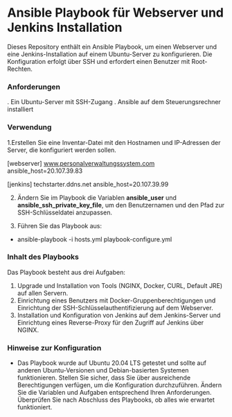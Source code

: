# Ansible Playbook für Webserver und Jenkins Installation
Dieses Repository enthält ein Ansible Playbook, um einen Webserver und eine Jenkins-Installation auf einem Ubuntu-Server zu konfigurieren. Die Konfiguration erfolgt über SSH und erfordert einen Benutzer mit Root-Rechten.

### Anforderungen
. Ein Ubuntu-Server mit SSH-Zugang
. Ansible auf dem Steuerungsrechner installiert
### Verwendung
1.Erstellen Sie eine Inventar-Datei mit den Hostnamen und IP-Adressen der Server, die konfiguriert werden sollen.

[webserver]
www.personalverwaltungssystem.com ansible_host=20.107.39.83

[jenkins]
techstarter.ddns.net ansible_host=20.107.39.99

2. Ändern Sie im Playbook die Variablen **ansible_user** und **ansible_ssh_private_key_file**, um den Benutzernamen und den Pfad zur SSH-Schlüsseldatei anzupassen.

3. Führen Sie das Playbook aus:
- ansible-playbook -i hosts.yml playbook-configure.yml

### Inhalt des Playbooks
Das Playbook besteht aus drei Aufgaben:

1. Upgrade und Installation von Tools (NGINX, Docker, CURL, Default JRE) auf allen Servern.
2. Einrichtung eines Benutzers mit Docker-Gruppenberechtigungen und Einrichtung der SSH-Schlüsselauthentifizierung auf dem Webserver.
3. Installation und Konfiguration von Jenkins auf dem Jenkins-Server und Einrichtung eines Reverse-Proxy für den Zugriff auf Jenkins über NGINX.
### Hinweise zur Konfiguration
- Das Playbook wurde auf Ubuntu 20.04 LTS getestet und sollte auf anderen Ubuntu-Versionen und Debian-basierten Systemen funktionieren.
Stellen Sie sicher, dass Sie über ausreichende Berechtigungen verfügen, um die Konfiguration durchzuführen.
Ändern Sie die Variablen und Aufgaben entsprechend Ihren Anforderungen.
Überprüfen Sie nach Abschluss des Playbooks, ob alles wie erwartet funktioniert.

